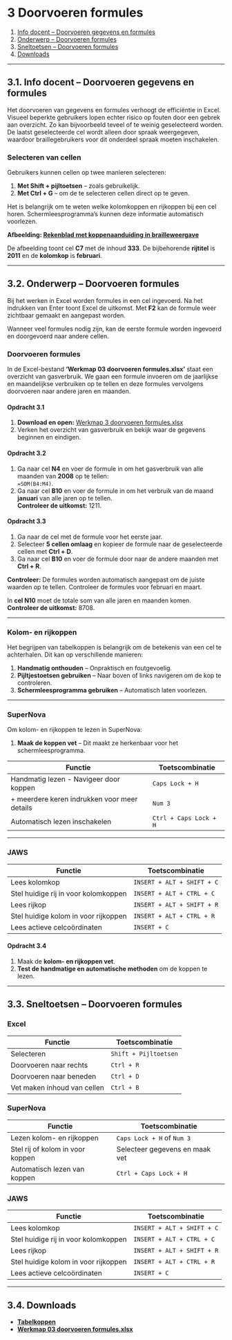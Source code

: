 # 3 Doorvoeren formules

1. [Info docent – Doorvoeren gegevens en formules](#1-info-docent--doorvoeren-gegevens-en-formules)  
2. [Onderwerp – Doorvoeren formules](#2-onderwerp--doorvoeren-formules)  
3. [Sneltoetsen – Doorvoeren formules](#3-sneltoetsen--doorvoeren-formules)  
4. [Downloads](#4-downloads)  

---

## 3.1. Info docent – Doorvoeren gegevens en formules

Het doorvoeren van gegevens en formules verhoogt de efficiëntie in Excel. Visueel beperkte gebruikers lopen echter risico op fouten door een gebrek aan overzicht. Zo kan bijvoorbeeld teveel of te weinig geselecteerd worden.  
De laatst geselecteerde cel wordt alleen door spraak weergegeven, waardoor braillegebruikers voor dit onderdeel spraak moeten inschakelen.

### Selecteren van cellen

Gebruikers kunnen cellen op twee manieren selecteren:

1. **Met Shift + pijltoetsen** – zoals gebruikelijk.  
2. **Met Ctrl + G** – om de te selecteren cellen direct op te geven.

Het is belangrijk om te weten welke kolomkoppen en rijkoppen bij een cel horen. Schermleesprogramma’s kunnen deze informatie automatisch voorlezen.

**Afbeelding: [Rekenblad met koppenaanduiding in brailleweergave](https://www.eduvip.nl/cms/files/Tabelkoppen.jpg)**

De afbeelding toont cel **C7** met de inhoud **333**. De bijbehorende **rijtitel** is **2011** en de **kolomkop** is **februari**.

---

## 3.2. Onderwerp – Doorvoeren formules

Bij het werken in Excel worden formules in een cel ingevoerd. Na het indrukken van Enter toont Excel de uitkomst. Met **F2** kan de formule weer zichtbaar gemaakt en aangepast worden.

Wanneer veel formules nodig zijn, kan de eerste formule worden ingevoerd en doorgevoerd naar andere cellen.

### Doorvoeren formules

In de Excel-bestand **‘Werkmap 03 doorvoeren formules.xlsx’** staat een overzicht van gasverbruik. We gaan een formule invoeren om de jaarlijkse en maandelijkse verbruiken op te tellen en deze formules vervolgens doorvoeren naar andere jaren en maanden.

#### Opdracht 3.1

1. **Download en open:** [Werkmap 3 doorvoeren formules.xlsx](https://www.eduvip.nl/cms/files/Werkmap-03-doorvoeren-formules.xlsx)  
2. Verken het overzicht van gasverbruik en bekijk waar de gegevens beginnen en eindigen.

#### Opdracht 3.2

1. Ga naar cel **N4** en voer de formule in om het gasverbruik van alle maanden van **2008** op te tellen:  
   `=SOM(B4:M4)`.
2. Ga naar cel **B10** en voer de formule in om het verbruik van de maand **januari** van alle jaren op te tellen.  
   **Controleer de uitkomst:** 1211.

#### Opdracht 3.3

1. Ga naar de cel met de formule voor het eerste jaar.  
2. Selecteer **5 cellen omlaag** en kopieer de formule naar de geselecteerde cellen met **Ctrl + D**.  
3. Ga naar cel **B10** en voer de formule door naar de andere maanden met **Ctrl + R**.

**Controleer:** De formules worden automatisch aangepast om de juiste waarden op te tellen. Controleer de formules voor februari en maart.

In **cel N10** moet de totale som van alle jaren en maanden komen.  
**Controleer de uitkomst:** 8708.

---

### Kolom- en rijkoppen

Het begrijpen van tabelkoppen is belangrijk om de betekenis van een cel te achterhalen. Dit kan op verschillende manieren:

1. **Handmatig onthouden** – Onpraktisch en foutgevoelig.  
2. **Pijltjestoetsen gebruiken** – Naar boven of links navigeren om de kop te controleren.  
3. **Schermleesprogramma gebruiken** – Automatisch laten voorlezen.

---

### SuperNova

Om kolom- en rijkoppen te lezen in SuperNova:

1. **Maak de koppen vet** – Dit maakt ze herkenbaar voor het schermleesprogramma.  

| **Functie**                                   | **Toetscombinatie**      |
|-----------------------------------------------|--------------------------|
| Handmatig lezen - Navigeer door koppen        | `Caps Lock + H`        |
| + meerdere keren indrukken voor meer details | `Num 3`              |
| Automatisch lezen inschakelen                 |`Ctrl + Caps Lock + H` |

---

### JAWS

| Functie                           | Toetscombinatie             |
|-----------------------------------|-----------------------------|
| Lees kolomkop                     | `INSERT + ALT + SHIFT + C`  |
| Stel huidige rij in voor kolomkoppen | `INSERT + ALT + CTRL + C`  |
| Lees rijkop                       | `INSERT + ALT + SHIFT + R`  |
| Stel huidige kolom in voor rijkoppen | `INSERT + ALT + CTRL + R`  |
| Lees actieve celcoördinaten       | `INSERT + C`                |

#### Opdracht 3.4

1. Maak de **kolom- en rijkoppen vet**.  
2. **Test de handmatige en automatische methoden** om de koppen te lezen.

---

## 3.3. Sneltoetsen – Doorvoeren formules

### Excel

| Functie                        | Toetscombinatie     |
|--------------------------------|---------------------|
| Selecteren                     | `Shift + Pijltoetsen` |
| Doorvoeren naar rechts          | `Ctrl + R`          |
| Doorvoeren naar beneden         | `Ctrl + D`          |
| Vet maken inhoud van cellen     | `Ctrl + B`          |

### SuperNova

| Functie                        | Toetscombinatie     |
|--------------------------------|---------------------|
| Lezen kolom- en rijkoppen       | `Caps Lock + H` of `Num 3` |
| Stel rij of kolom in voor koppen | Selecteer gegevens en maak vet |
| Automatisch lezen van koppen    | `Ctrl + Caps Lock + H` |

### JAWS

| Functie                           | Toetscombinatie             |
|-----------------------------------|-----------------------------|
| Lees kolomkop                     | `INSERT + ALT + SHIFT + C`  |
| Stel huidige rij in voor kolomkoppen | `INSERT + ALT + CTRL + C`  |
| Lees rijkop                       | `INSERT + ALT + SHIFT + R`  |
| Stel huidige kolom in voor rijkoppen | `INSERT + ALT + CTRL + R`  |
| Lees actieve celcoördinaten       | `INSERT + C`                |

---

## 3.4. Downloads

- **[Tabelkoppen](https://www.eduvip.nl/cms/files/Tabelkoppen.jpg)**  
- **[Werkmap 03 doorvoeren formules.xlsx](https://www.eduvip.nl/cms/files/Werkmap-03-doorvoeren-formules.xlsx)** 